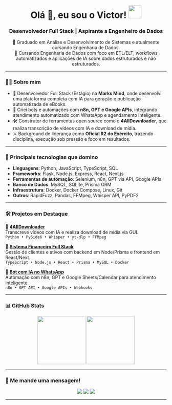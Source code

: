 <h1 align="center">Olá 👋, eu sou o Victor! <img height="40" src="https://emoji.gg/assets/emoji/7333-parrotdance.gif"></h1>
<h3 align="center">Desenvolvedor Full Stack | Aspirante a Engenheiro de Dados</h3>

<p align="center">
  🚀 Graduado em Análise e Desenvolvimento de Sistemas e atualmente cursando Engenharia de Dados.
  <br>
  🧠 Cursando Engenharia de Dados com foco em ETL/ELT, workflows automatizados e aplicações de IA sobre dados estruturados e não estruturados.
</p>

---

### 👨‍💻 Sobre mim

- 💼 Desenvolvedor Full Stack (Estágio) na **Marks Mind**, onde desenvolvi uma plataforma completa com IA para geração e publicação automatizada de eBooks.
- 🤖 Criei bots e automações com **n8n, GPT e Google APIs**, integrando atendimento automatizado com WhatsApp e agendamento inteligente.
- 🛠️ Construtor de ferramentas open source como o **4AllDownloader**, que realiza transcrição de vídeos com IA e download de mídia.
- ⚔️ Background de liderança como **Oficial R2 do Exército**, trazendo disciplina, execução sob pressão e foco em resultados.

---

### 🧰 Principais tecnologias que domino

- **Linguagens**: Python, JavaScript, TypeScript, SQL
- **Frameworks**: Flask, Node.js, Express, React, Next.js
- **Ferramentas de automação**: Selenium, n8n, GPT via API, Google APIs
- **Banco de Dados**: MySQL, SQLite, Prisma ORM
- **Infraestrutura**: Docker, Docker Compose, Linux, Git
- **Outros**: RapidFuzz, Pandas, FFMpeg, Whisper API, PyPDF2

---

### 🛠️ Projetos em Destaque

🔹 **[4AllDownloader](https://github.com/vmellozk/midia-downloader)**  
Transcreve vídeos com IA e realiza download de mídia via GUI.  
`Python • PySide6 • Whisper • yt-dlp • FFMpeg`

🔹 **[Sistema Financeiro Full Stack](https://github.com/vmellozk/crud-sistema-financeiro-node)**  
Gestão de clientes e ativos com backend em Node/Prisma e frontend em React/Next.  
`TypeScript • Node.js • React • Prisma • MySQL • Docker`

🔹 **[Bot com IA no WhatsApp](https://github.com/vmellozk/n8n-atendimento-bot)**  
Automação com n8n, GPT e Google Sheets/Calendar para atendimento inteligente.  
`n8n • GPT API • Google APIs • Webhooks`

---

### 📊 GitHub Stats

<p align="center">
  <img height="150" src="https://github-readme-stats.vercel.app/api?username=vmellozk&theme=react&show_icons=true&include_all_commits=true">
  <img height="150" src="https://github-readme-stats.vercel.app/api/top-langs/?username=vmellozk&theme=react&layout=compact">
</p>

---

### 🤝 Me mande uma mensagem!

<div align="center">
  <a href="https://www.linkedin.com/in/vxctormello/"><img src="https://img.shields.io/badge/LinkedIn-0077B5?style=for-the-badge&logo=linkedin&logoColor=white"></a>
  <a href="mailto:contato.devictormello@gmail.com"><img src="https://img.shields.io/badge/Gmail-D14836?style=for-the-badge&logo=gmail&logoColor=white"></a>
  <a href="https://wa.me/5521970975762"><img src="https://img.shields.io/badge/WhatsApp-25D366?style=for-the-badge&logo=whatsapp&logoColor=white"></a>
</div>

---

